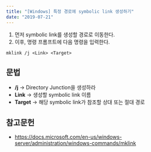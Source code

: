 ```yaml
---
title: "[Windows] 특정 경로에 symbolic link 생성하기"
date: "2019-07-21"
---
```


1. 먼저 symbolic link를 생성할 경로로 이동한다.<br>
2. 이후, 명령 프롬프트에 다음 명령을 입력한다.

`mklink /j <Link> <Target>`

## 문법

- **/j** -> Directory Junction을 생성하라
- **Link** -> 생성할 symbolic link 이름
- **Target** -> 해당 symbolic link가 참조할 상대 또는 절대 경로

## 참고문헌

- https://docs.microsoft.com/en-us/windows-server/administration/windows-commands/mklink